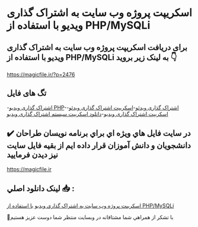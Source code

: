 # اسکریپت پروژه وب سایت به اشتراک گذاری ویدیو با استفاده از PHP/MySQLi

## برای دریافت اسکریپت پروژه وب سایت به اشتراک گذاری ویدیو با استفاده از PHP/MySQLi به لینک زیر بروید 👇

https://magicfile.ir/?p=2476

## تگ های فایل

-[اشتراک گذاری ویدیو PHP](https://magicfile.ir/product/%d8%a7%d8%b4%d8%aa%d8%b1%d8%a7%da%a9-%da%af%d8%b0%d8%a7%d8%b1%db%8c-%d9%88%db%8c%d8%af%db%8c%d9%88-%d8%a8%d8%a7-%d8%a7%d8%b3%d8%aa%d9%81%d8%a7%d8%af%d9%87-%d8%a7%d8%b2-php-mysqli/)-[اشتراک گذاری ویدئو](https://magicfile.ir/product/%d8%a7%d8%b4%d8%aa%d8%b1%d8%a7%da%a9-%da%af%d8%b0%d8%a7%d8%b1%db%8c-%d9%88%db%8c%d8%af%db%8c%d9%88-%d8%a8%d8%a7-%d8%a7%d8%b3%d8%aa%d9%81%d8%a7%d8%af%d9%87-%d8%a7%d8%b2-php-mysqli/)-[اسکریپت اشتراک گذاری ویدئو](https://magicfile.ir/product/%d8%a7%d8%b4%d8%aa%d8%b1%d8%a7%da%a9-%da%af%d8%b0%d8%a7%d8%b1%db%8c-%d9%88%db%8c%d8%af%db%8c%d9%88-%d8%a8%d8%a7-%d8%a7%d8%b3%d8%aa%d9%81%d8%a7%d8%af%d9%87-%d8%a7%d8%b2-php-mysqli/)-[اسکریپت اشتراک گذاری ویدیو](https://magicfile.ir/product/%d8%a7%d8%b4%d8%aa%d8%b1%d8%a7%da%a9-%da%af%d8%b0%d8%a7%d8%b1%db%8c-%d9%88%db%8c%d8%af%db%8c%d9%88-%d8%a8%d8%a7-%d8%a7%d8%b3%d8%aa%d9%81%d8%a7%d8%af%d9%87-%d8%a7%d8%b2-php-mysqli/)-[دانلود اسکریپت سیستم اشتراک گذاری ویدیو](https://magicfile.ir/product/%d8%a7%d8%b4%d8%aa%d8%b1%d8%a7%da%a9-%da%af%d8%b0%d8%a7%d8%b1%db%8c-%d9%88%db%8c%d8%af%db%8c%d9%88-%d8%a8%d8%a7-%d8%a7%d8%b3%d8%aa%d9%81%d8%a7%d8%af%d9%87-%d8%a7%d8%b2-php-mysqli/)

## ✔️ در سايت فايل هاي ويژه اي براي برنامه نويسان طراحان دانشجويان و دانش آموزان قرار داده ايم از بقيه فايل سايت نيز ديدن فرماييد

https://magicfile.ir


## لينک دانلود اصلي 📥 :

[اسکریپت پروژه وب سایت به اشتراک گذاری ویدیو با استفاده از PHP/MySQLi](https://magicfile.ir/product/%d8%a7%d8%b4%d8%aa%d8%b1%d8%a7%da%a9-%da%af%d8%b0%d8%a7%d8%b1%db%8c-%d9%88%db%8c%d8%af%db%8c%d9%88-%d8%a8%d8%a7-%d8%a7%d8%b3%d8%aa%d9%81%d8%a7%d8%af%d9%87-%d8%a7%d8%b2-php-mysqli/) 


🙏با تشکر از همراهي شما مشتاقانه در وبسایت منتظر شما دوست عزیز هستیم

